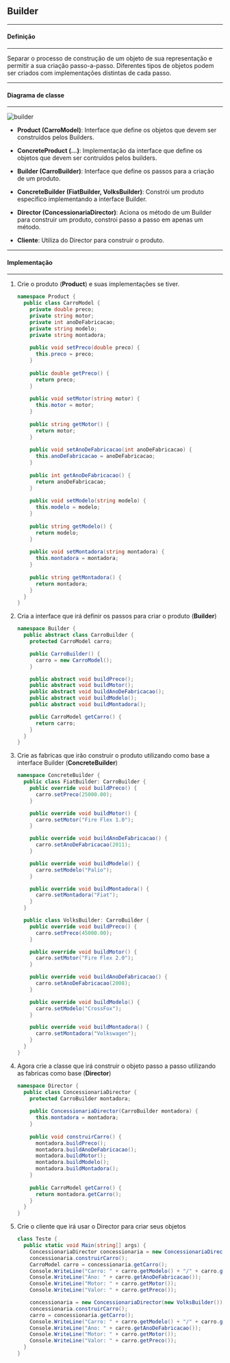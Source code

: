 ## Builder
***
#### Definição
***

Separar o processo de construção de um objeto de sua representação e permitir a sua criação passo-a-passo. Diferentes tipos de objetos podem ser
criados com implementações distintas de cada passo.

***
#### Diagrama de classe
***

![builder](https://cloud.githubusercontent.com/assets/14116020/26127410/9f886946-3a5f-11e7-9075-8490830e652e.png)

* **Product (CarroModel)**: Interface que define os objetos que devem ser construídos pelos Builders.

* **ConcreteProduct (...)**: Implementação da interface que define os objetos que devem ser contruídos pelos builders.

* **Builder (CarroBuilder)**: Interface que define os passos para a criação de um produto.

* **ConcreteBuilder (FiatBuilder, VolksBuilder)**: Constrói um produto específico implementando a interface Builder.

* **Director (ConcessionariaDirector)**: Aciona os método de um Builder para construir um produto, constroi passo a passo em apenas um método.

* **Cliente**: Utiliza do Director para construir o produto.

***
#### Implementação
***

1. Crie o produto (**Product**) e suas implementações se tiver.

    ```c#
    namespace Product {
      public class CarroModel {
        private double preco;
        private string motor;
        private int anoDeFabricacao;
        private string modelo;
        private string montadora;
      
        public void setPreco(double preco) {
          this.preco = preco;
        }
      
        public double getPreco() {
          return preco;
        }
      
        public void setMotor(string motor) {
          this.motor = motor;
        }
      
        public string getMotor() {
          return motor;
        }
      
        public void setAnoDeFabricacao(int anoDeFabricacao) {
          this.anoDeFabricacao = anoDeFabricacao;
        }
      
        public int getAnoDeFabricacao() {
          return anoDeFabricacao;
        }
      
        public void setModelo(string modelo) {
          this.modelo = modelo;
        }
      
        public string getModelo() {
          return modelo;
        }
      
        public void setMontadora(string montadora) {
          this.montadora = montadora;
        }
      
        public string getMontadora() {
          return montadora;
        }
      }
    }
    ```

2. Cria a interface que irá definir os passos para criar o produto (**Builder**)

    ```c#
    namespace Builder {
      public abstract class CarroBuilder {
        protected CarroModel carro;
    
        public CarroBuilder() {
          carro = new CarroModel();
        }
    
        public abstract void buildPreco();
        public abstract void buildMotor();
        public abstract void buildAnoDeFabricacao();
        public abstract void buildModelo();
        public abstract void buildMontadora();
    
        public CarroModel getCarro() {
          return carro;
        }
      }
    }
    ```

3. Crie as fabricas que irão construir o produto utilizando como base a interface Builder (**ConcreteBuilder**)

    ```c#
    namespace ConcreteBuilder {
      public class FiatBuilder: CarroBuilder {
        public override void buildPreco() {
          carro.setPreco(25000.00);
        }
    
        public override void buildMotor() {
          carro.setMotor("Fire Flex 1.0");
        }
    
        public override void buildAnoDeFabricacao() {
          carro.setAnoDeFabricacao(2011);
        }
    
        public override void buildModelo() {
          carro.setModelo("Palio");
        }
    
        public override void buildMontadora() {
          carro.setMontadora("Fiat");
        }
      }
    
      public class VolksBuilder: CarroBuilder {
        public override void buildPreco() {
          carro.setPreco(45000.00);
        }
    
        public override void buildMotor() {
          carro.setMotor("Fire Flex 2.0");
        }
    
        public override void buildAnoDeFabricacao() {
          carro.setAnoDeFabricacao(2008);
        }
    
        public override void buildModelo() {
          carro.setModelo("CrossFox");
        }
    
        public override void buildMontadora() {
          carro.setMontadora("Volkswagen");
        }
      }
    }
    ```

4. Agora crie a classe que irá construir o objeto passo a passo utilizando as fabricas como base (**Director**)

    ```c#
    namespace Director {
      public class ConcessionariaDirector {
        protected CarroBuilder montadora;
      
        public ConcessionariaDirector(CarroBuilder montadora) {
          this.montadora = montadora;
        }
      
        public void construirCarro() {
          montadora.buildPreco();
          montadora.buildAnoDeFabricacao();
          montadora.buildMotor();
          montadora.buildModelo();
          montadora.buildMontadora();
        }
      
        public CarroModel getCarro() {
          return montadora.getCarro();
        }
      }
    }
    ```

5. Crie o cliente que irá usar o Director para criar seus objetos

    ```c#
    class Teste {
      public static void Main(string[] args) {
        ConcessionariaDirector concessionaria = new ConcessionariaDirector(new FiatBuilder());
        concessionaria.construirCarro();
        CarroModel carro = concessionaria.getCarro();
        Console.WriteLine("Carro: " + carro.getModelo() + "/" + carro.getMontadora());
        Console.WriteLine("Ano: " + carro.getAnoDeFabricacao());
        Console.WriteLine("Motor: " + carro.getMotor());
        Console.WriteLine("Valor: " + carro.getPreco());
    
        concessionaria = new ConcessionariaDirector(new VolksBuilder());
        concessionaria.construirCarro();
        carro = concessionaria.getCarro();
        Console.WriteLine("Carro: " + carro.getModelo() + "/" + carro.getMontadora());
        Console.WriteLine("Ano: " + carro.getAnoDeFabricacao());
        Console.WriteLine("Motor: " + carro.getMotor());
        Console.WriteLine("Valor: " + carro.getPreco());
      }
    }
    ```
